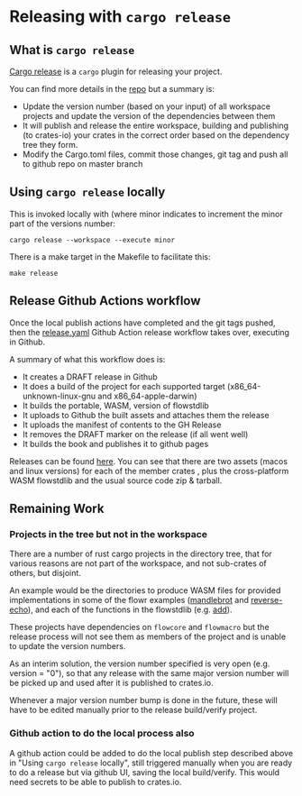 # Releasing with `cargo release`

## What is `cargo release`
[Cargo release](https://github.com/crate-ci/cargo-release) is a `cargo` plugin for releasing your project.

You can find more details in the [repo](https://github.com/crate-ci/cargo-release) but a summary is:
   * Update the version number (based on your input) of all workspace projects and update the version of the 
     dependencies between them 
   * It will publish and release the entire workspace, building and publishing (to crates-io) your crates 
in the correct order based on the dependency tree they form.
   * Modify the Cargo.toml files, commit those changes, git tag and push all to github repo on master branch

## Using `cargo release` locally
This is invoked locally with (where minor indicates to increment the minor part of the versions number:

```
cargo release --workspace --execute minor
```

There is a make target in the Makefile to facilitate this:

```
make release
```

## Release Github Actions workflow
Once the local publish actions have completed and the git tags pushed, then the [release.yaml](.github/workflows/release.yml)
Github Action release workflow takes over, executing in Github.

A summary of what this workflow does is:
   * It creates a DRAFT release in Github
   * It does a build of the project for each supported target (x86_64-unknown-linux-gnu and x86_64-apple-darwin)
   * It builds the portable, WASM, version of flowstdlib
   * It uploads to Github the built assets and attaches them the release 
   * It uploads the manifest of contents to the GH Release
   * It removes the DRAFT marker on the release (if all went well)
   * It builds the book and publishes it to github pages

Releases can be found [here](https://github.com/andrewdavidmackenzie/flow/releases). 
You can see that there are two assets (macos and linux versions) for each of the 
member crates , plus the cross-platform WASM flowstdlib and the usual source code
zip & tarball.

## Remaining Work

### Projects in the tree but not in the workspace
There are a number of rust cargo projects in the directory tree, that for various reasons
are not part of the workspace, and not sub-crates of others, but disjoint.

An example would be the directories to produce WASM files for provided implementations in
some of the flowr examples ([mandlebrot](flowr/examples/mandlebrot/pixel_to_point/function.toml)
and [reverse-echo](flowr/examples/reverse-echo/reverse/function.toml)), and each of 
the functions in the flowstdlib (e.g. [add](flowstdlib/src/math/add/function.toml)).

These projects have dependencies on `flowcore` and `flowmacro` but the release process
will not see them as members of the project and is unable to update the version numbers.

As an interim solution, the version number specified is very open (e.g. version = "0"),
so that any release with the same major version number will be picked up and used after it
is published to crates.io.

Whenever a major version number bump is done in the future, these will have to be edited 
manually prior to the release build/verify project.

### Github action to do the local process also
A github action could be added to do the local publish step described above in
"Using `cargo release` locally", still triggered manually when you are ready to do a release
but via github UI, saving the local build/verify. This would need secrets to be able to 
publish to crates.io.